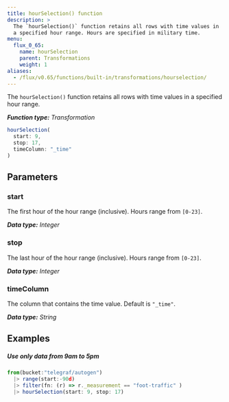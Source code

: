 ```yaml
---
title: hourSelection() function
description: >
  The `hourSelection()` function retains all rows with time values in
  a specified hour range. Hours are specified in military time.
menu:
  flux_0_65:
    name: hourSelection
    parent: Transformations
    weight: 1
aliases:
  - /flux/v0.65/functions/built-in/transformations/hourselection/
---
```


The `hourSelection()` function retains all rows with time values in a specified hour range.

_**Function type:** Transformation_  

```js
hourSelection(
  start: 9,
  stop: 17,
  timeColumn: "_time"
)
```

## Parameters

### start
The first hour of the hour range (inclusive).
Hours range from `[0-23]`.

_**Data type:** Integer_

### stop
The last hour of the hour range (inclusive).
Hours range from `[0-23]`.

_**Data type:** Integer_

### timeColumn
The column that contains the time value.
Default is `"_time"`.

_**Data type:** String_

## Examples

##### Use only data from 9am to 5pm
```js
from(bucket:"telegraf/autogen")
  |> range(start:-90d)
  |> filter(fn: (r) => r._measurement == "foot-traffic" )
  |> hourSelection(start: 9, stop: 17)
```
